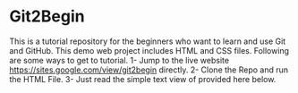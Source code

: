 # Git2Begin
This is a tutorial repository for the beginners who want to learn and use Git and GitHub.
This demo web project includes HTML and CSS files. Following are some ways to get to tutorial.
1- Jump to the live website https://sites.google.com/view/git2begin directly.
2- Clone the Repo and run the HTML File.
3- Just read the simple text view of provided here below.
